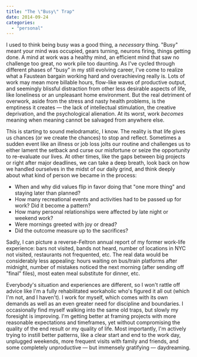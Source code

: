 ```yaml
---
title: "The \"Busy\" Trap"
date: 2014-09-24
categories: 
  - "personal"
---
```


I used to think being busy was a good thing, a _necessary_ thing. "Busy" meant your mind was occupied, gears turning, neurons firing, things getting done. A mind at work was a healthy mind, an efficient mind that saw no challenge too great, no work pile too daunting. As I've cycled through different phases of "busy" in my still evolving career, I've come to realize what a Faustean bargain working hard and overachieving really is. Lots of work may mean more billable hours, flow-like waves of productive output, and seemingly blissful distraction from other less desirable aspects of life, like loneliness or an unpleasant home environment. But the real detriment of overwork, aside from the stress and nasty health problems, is the emptiness it creates — the lack of intellectual stimulation, the creative deprivation, and the psychological alienation. At its worst, work _becomes_ meaning when meaning cannot be salvaged from anywhere else.

This is starting to sound melodramatic, I know. The reality is that life gives us chances (or we create the chances) to stop and reflect. Sometimes a sudden event like an illness or job loss jolts our routine and challenges us to either lament the setback and curse our misfortune or seize the opportunity to re-evaluate our lives. At other times, like the gaps between big projects or right after major deadlines, we can take a deep breath, look back on how we handled ourselves in the midst of our daily grind, and think deeply about what kind of person we became in the process:

- When and why did values flip in favor doing that "one more thing" and staying later than planned?
- How many recreational events and activities had to be passed up for work? Did it become a pattern?
- How many personal relationships were affected by late night or weekend work?
- Were mornings greeted with joy or dread?
- Did the outcome measure up to the sacrifices?

Sadly, I can picture a reverse-Feltron annual report of my former work-life experience: bars not visited, bands not heard, number of locations in NYC not visited, restaurants not frequented, etc. The real data would be considerably less appealing: hours waiting on bus/train platforms after midnight, number of mistakes noticed the next morning (after sending off "final" files), most eaten meal substitute for dinner, etc.

Everybody's situation and experiences are different, so I won't rattle off advice like I'm a fully rehabilitated workaholic who's figured it all out (which I'm not, and I haven't). I work for myself, which comes with its own demands as well as an even greater need for discipline and boundaries. I occasionally find myself walking into the same old traps, but slowly my foresight is improving. I'm getting better at framing projects with more reasonable expectations and timeframes, yet without compromising the quality of the end result or my quality of life. Most importantly, I'm actively trying to instill better patterns, like a clear start and end to the work day, unplugged weekends, more frequent visits with family and friends, and some completely unproductive — but immensely gratifying — daydreaming.
